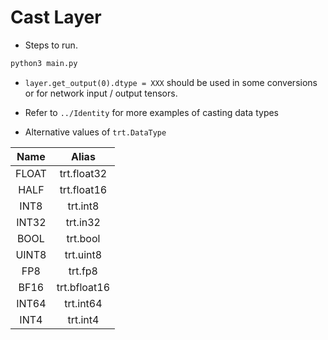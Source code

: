 # Cast Layer

+ Steps to run.

```bash
python3 main.py
```

+ `layer.get_output(0).dtype = XXX` should be used in some conversions or for network input / output tensors.

+ Refer to `../Identity` for more examples of casting data types

+ Alternative values of `trt.DataType`

| Name  |    Alias     |
| :---: | :----------: |
| FLOAT | trt.float32  |
| HALF  | trt.float16  |
| INT8  |   trt.int8   |
| INT32 |   trt.in32   |
| BOOL  |   trt.bool   |
| UINT8 |  trt.uint8   |
|  FP8  |   trt.fp8    |
| BF16  | trt.bfloat16 |
| INT64 |  trt.int64   |
| INT4  |   trt.int4   |

